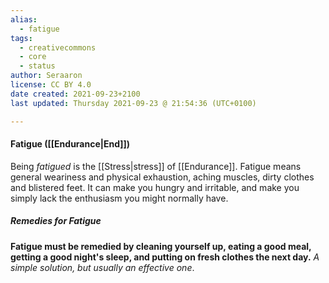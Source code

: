 ```yaml
---
alias:
  - fatigue
tags:
  - creativecommons
  - core
  - status
author: Seraaron
license: CC BY 4.0
date created: 2021-09-23+2100
last updated: Thursday 2021-09-23 @ 21:54:36 (UTC+0100)

---
```


#### Fatigue ([[Endurance|End]])

Being _fatigued_ is the [[Stress|stress]] of [[Endurance]]. Fatigue means general weariness and physical exhaustion, aching muscles, dirty clothes and blistered feet. It can make you hungry and irritable, and make you simply lack the enthusiasm you might normally have.

##### Remedies for Fatigue

**Fatigue must be remedied by cleaning yourself up, eating a good meal, getting a good night's sleep, and putting on fresh clothes the next day.** *A simple solution, but usually an effective one*.
